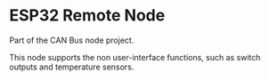 # ESP32 Remote Node
Part of the CAN Bus node project.

This node supports the non user-interface functions, such as switch outputs and temperature sensors.